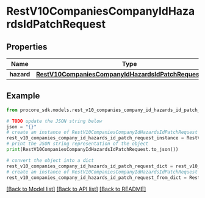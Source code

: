 # RestV10CompaniesCompanyIdHazardsIdPatchRequest


## Properties

Name | Type | Description | Notes
------------ | ------------- | ------------- | -------------
**hazard** | [**RestV10CompaniesCompanyIdHazardsIdPatchRequestHazard**](RestV10CompaniesCompanyIdHazardsIdPatchRequestHazard.md) |  | 

## Example

```python
from procore_sdk.models.rest_v10_companies_company_id_hazards_id_patch_request import RestV10CompaniesCompanyIdHazardsIdPatchRequest

# TODO update the JSON string below
json = "{}"
# create an instance of RestV10CompaniesCompanyIdHazardsIdPatchRequest from a JSON string
rest_v10_companies_company_id_hazards_id_patch_request_instance = RestV10CompaniesCompanyIdHazardsIdPatchRequest.from_json(json)
# print the JSON string representation of the object
print(RestV10CompaniesCompanyIdHazardsIdPatchRequest.to_json())

# convert the object into a dict
rest_v10_companies_company_id_hazards_id_patch_request_dict = rest_v10_companies_company_id_hazards_id_patch_request_instance.to_dict()
# create an instance of RestV10CompaniesCompanyIdHazardsIdPatchRequest from a dict
rest_v10_companies_company_id_hazards_id_patch_request_from_dict = RestV10CompaniesCompanyIdHazardsIdPatchRequest.from_dict(rest_v10_companies_company_id_hazards_id_patch_request_dict)
```
[[Back to Model list]](../README.md#documentation-for-models) [[Back to API list]](../README.md#documentation-for-api-endpoints) [[Back to README]](../README.md)


